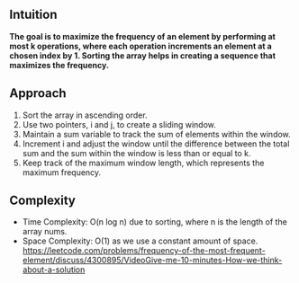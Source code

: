 ## Intuition
**The goal is to maximize the frequency of an element by performing at most k operations, where each operation increments an element at a chosen index by 1. Sorting the array helps in creating a sequence that maximizes the frequency.**
​
## Approach
1. Sort the array in ascending order.
2. Use two pointers, i and j, to create a sliding window.
3. Maintain a sum variable to track the sum of elements within the window.
4. Increment i and adjust the window until the difference between the total sum and the sum within the window is less than or equal to k.
5. Keep track of the maximum window length, which represents the maximum frequency.
​
## Complexity
* Time Complexity: O(n log n) due to sorting, where n is the length of the array nums.
* Space Complexity: O(1) as we use a constant amount of space.
​
​
https://leetcode.com/problems/frequency-of-the-most-frequent-element/discuss/4300895/VideoGive-me-10-minutes-How-we-think-about-a-solution